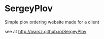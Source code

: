 SergeyPlov
==========

Simple plov ordering website made for a client

see at http://ivarsz.github.io/SergeyPlov
